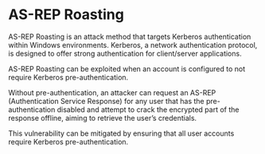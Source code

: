 # AS-REP Roasting

AS-REP Roasting is an attack method that targets Kerberos authentication within Windows environments. Kerberos, a network authentication protocol, is designed to offer strong authentication for client/server applications.&#x20;

AS-REP Roasting can be exploited when an account is configured to not require Kerberos pre-authentication.&#x20;

Without pre-authentication, an attacker can request an AS-REP (Authentication Service Response) for any user that has the pre-authentication disabled and attempt to crack the encrypted part of the response offline, aiming to retrieve the user’s credentials.&#x20;

This vulnerability can be mitigated by ensuring that all user accounts require Kerberos pre-authentication.

